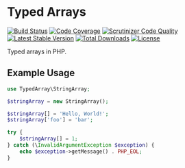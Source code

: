 # Typed Arrays

[![Build Status](https://travis-ci.org/AndrewCarterUK/TypedArrays.svg?branch=master)](https://travis-ci.org/AndrewCarterUK/TypedArrays)
[![Code Coverage](https://scrutinizer-ci.com/g/AndrewCarterUK/TypedArrays/badges/coverage.png?b=master)](https://scrutinizer-ci.com/g/AndrewCarterUK/TypedArrays/?branch=master)
[![Scrutinizer Code Quality](https://scrutinizer-ci.com/g/AndrewCarterUK/TypedArrays/badges/quality-score.png?b=master)](https://scrutinizer-ci.com/g/AndrewCarterUK/TypedArrays/?branch=master)
[![Latest Stable Version](https://poser.pugx.org/andrewcarteruk/typed-arrays/v/stable)](https://packagist.org/packages/andrewcarteruk/typed-arrays)
[![Total Downloads](https://poser.pugx.org/andrewcarteruk/typed-arrays/downloads)](https://packagist.org/packages/andrewcarteruk/typed-arrays)
[![License](https://poser.pugx.org/andrewcarteruk/typed-arrays/license)](https://packagist.org/packages/andrewcarteruk/typed-arrays)

Typed arrays in PHP.

## Example Usage

```php
use TypedArray\StringArray;

$stringArray = new StringArray();

$stringArray[] = 'Hello, World!';
$stringArray['foo'] = 'bar';

try {
    $stringArray[] = 1;
} catch (\InvalidArgumentException $exception) {
    echo $exception->getMessage() . PHP_EOL;
}
```
